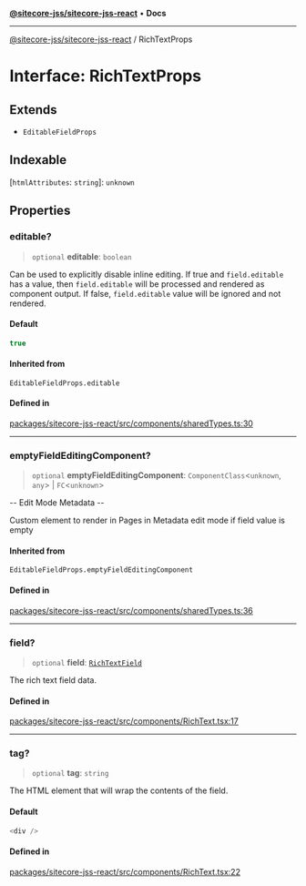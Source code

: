 [**@sitecore-jss/sitecore-jss-react**](../README.md) • **Docs**

***

[@sitecore-jss/sitecore-jss-react](../README.md) / RichTextProps

# Interface: RichTextProps

## Extends

- `EditableFieldProps`

## Indexable

 \[`htmlAttributes`: `string`\]: `unknown`

## Properties

### editable?

> `optional` **editable**: `boolean`

Can be used to explicitly disable inline editing.
If true and `field.editable` has a value, then `field.editable` will be processed and rendered as component output. If false, `field.editable` value will be ignored and not rendered.

#### Default

```ts
true
```

#### Inherited from

`EditableFieldProps.editable`

#### Defined in

[packages/sitecore-jss-react/src/components/sharedTypes.ts:30](https://github.com/Sitecore/jss/blob/9fded091a348a586c285b62bab7a9afba0a841bc/packages/sitecore-jss-react/src/components/sharedTypes.ts#L30)

***

### emptyFieldEditingComponent?

> `optional` **emptyFieldEditingComponent**: `ComponentClass`\<`unknown`, `any`\> \| `FC`\<`unknown`\>

-- Edit Mode Metadata --

Custom element to render in Pages in Metadata edit mode if field value is empty

#### Inherited from

`EditableFieldProps.emptyFieldEditingComponent`

#### Defined in

[packages/sitecore-jss-react/src/components/sharedTypes.ts:36](https://github.com/Sitecore/jss/blob/9fded091a348a586c285b62bab7a9afba0a841bc/packages/sitecore-jss-react/src/components/sharedTypes.ts#L36)

***

### field?

> `optional` **field**: [`RichTextField`](RichTextField.md)

The rich text field data.

#### Defined in

[packages/sitecore-jss-react/src/components/RichText.tsx:17](https://github.com/Sitecore/jss/blob/9fded091a348a586c285b62bab7a9afba0a841bc/packages/sitecore-jss-react/src/components/RichText.tsx#L17)

***

### tag?

> `optional` **tag**: `string`

The HTML element that will wrap the contents of the field.

#### Default

```ts
<div />
```

#### Defined in

[packages/sitecore-jss-react/src/components/RichText.tsx:22](https://github.com/Sitecore/jss/blob/9fded091a348a586c285b62bab7a9afba0a841bc/packages/sitecore-jss-react/src/components/RichText.tsx#L22)
